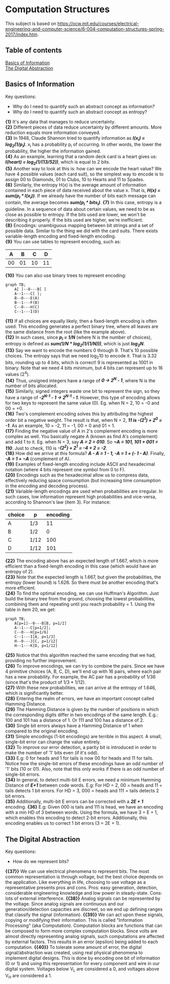 # Computation Structures

This subject is based on https://ocw.mit.edu/courses/electrical-engineering-and-computer-science/6-004-computation-structures-spring-2017/index.htm.

## Table of contents
[Basics of Information](#basics-of-information)  
[The Digital Abstraction](#the-digital-abstraction)  


## Basics of Information

Key questions:
- Why do I need to quantify such an abstract concept as information?
- Why do I need to quantify such an abstract concept as entropy?


**{1}** It's any data that manages to reduce uncertainty.  
**{2}** Different pieces of data reduce uncertainty by different amounts. More reduction equals more information conveyed.  
**{3}** In 1948, Claude Shannon tried to quantify information as ***I(x<sub>i</sub>) = log<sub>2</sub>(1/p<sub>i</sub>)***.  x<sub>i</sub> has a probability p<sub>i</sub> of occurring. In other words, the lower the probability, the higher the information gained.  
**{4}** As an example, learning that a random deck card is a heart gives us: ***I(heart) = log<sub>2</sub>(1/(13/52))***, which is equal to 2 bits.  
**{5}** Another way to look at this is: how can we encode the heart value? We have 4 possible values (each card suit), so the simplest way to encode is to assign 00 to Diamonds, 01 to Clubs, 10 to Hearts and 11 to Spades.  
**{6}** Similarly, the entropy H(x) is the average amount of information contained in each piece of data received about the value x. That is, ***H(x) = sum(p<sub>i</sub> * I(x<sub>i</sub>))***. If we already have the number of bits each message can contain, the average becomes ***sum(p<sub>i</sub> * bits<sub>i</sub>)***.
**{7}** In this case, entropy is a guideline. In a sequence of data about certain values, we need to be as close as possible to entropy. If the bits used are lower, we won't be describing it properly. If the bits used are higher, we're inefficient.  
**{8}** Encodings: unambiguous mapping between bit strings and a set of possible data. Similar to the thing we did with the card suits. There exists variable-length encoding and fixed-length encoding.  
**{9}** You can use tables to represent encoding, such as:  

| A  | B  | C  | D  |
|----|----|----|----|
| 00 | 01 | 10 | 11 |

**{10}** You can also use binary trees to represent encoding:  
```mermaid
graph TB;
    A[ ]--0---B[ ]
    A--1---C[ ];
    B--0---E(A)
    B--1---F(B)
    C--0---H(C)
    C--1---I(D)
```
**{11}** If all choices are equally likely, then a fixed-length encoding is often used. This encoding generates a perfect binary tree, where all leaves are the same distance from the root (like the example above).  
**{12}** In such cases, since ***p<sub>i</sub> = 1/N*** (where N is the number of choices), entropy is defined as ***sum(1/N * log<sub>2</sub>(1/(1/N)))***, which is just ***log<sub>2</sub>N***.  
**{13}** Say we want to encode the numbers 0 through 9. That's 10 possible choices. The entropy says that we need log<sub>2</sub>10 to encode it. That is 3.32 bits, rounding up to 4 bits, which is correct! 9 is represented as 1001 in binary. Note that we need 4 bits minimum, but 4 bits can represent up to 16 values (2<sup>4</sup>).  
**{14}** Thus, unsigned integers have a range of ***0 -> 2<sup>N</sup> - 1***, where N is the number of bits allocated.  
**{15}** Similarly, signed integers waste one bit to represent the sign, so they have a range of ***-2<sup>N-1</sup> - 1 -> 2<sup>N-1</sup> - 1***. However, this type of encoding allows for two keys to represent the same value (0). Eg. when N = 2, 10 = -0 and 00 = +0.  
**{16}** Two's complement encoding solves this by attributing the highest order bit a negative weight. The result is that, when N = 2, ***11 is -(2<sup>1</sup>) + 2<sup>0</sup> = -1***. As an example, 10 = -2, 11 = -1, 00 = 0 and 01 = 1.  
**{17}** Finding the negative value of A in 2's complement encoding is more complex as well. You basically negate A (known as find A's complement) and add 1 to it. Eg. when N = 3, say ***A = 2 = 010***. So ***~A = 101, 101 + 001 = 110***. Just to check, 110 is ***-(2<sup>2</sup>) + 2<sup>1</sup> = -4 + 2 = -2***.  
**{18}** How did we arrive at this formula? ***A - A = 1 - 1, -A = 1 + (- 1 - A)***. Finally, ***-A = 1 + ~A*** (complement of A).  
**{19}** Examples of fixed-length encoding include ASCII and hexadecimal notation (where 4 bits represent one symbol from 0 to F).  
**{20}** Encodings such as the hexadecimal allow us to compress data, effectively reducing space consumption (but increasing time consumption in the encoding and decoding process).  
**{21}** Variable-length encodings are used when probabilities are irregular. In such cases, low information represent high probabilities and vice-versa, according to Shannon's law (item 3). For instance:  

| choice | p    | encoding |
|--------|------|----------|
| A      | 1/3  | 11       |
| B      | 1/2  | 0        |
| C      | 1/12 | 100      |
| D      | 1/12 | 101      |

**{22}** The encoding above has an expected length of 1.667, which is more efficient than a fixed-length encoding in this case (which would have an entropy of 2).  
**{23}** Note that the expected length is 1.667, but given the probabilities, the entropy (lower bound) is 1.626. So there must be another encoding that's more efficient.  
**{24}** To find the optimal encoding, we can use Huffman's Algorithm. Just build the binary tree from the ground, choosing the lowest probabilities, combining them and repeating until you reach probability = 1. Using the table in item 20, we get:  
```mermaid
graph TB;
    A[p=1]--0---B[B, p=1/2]
    A--1---C[p=1/2];
    C--0---H[p=1/6]
    C--1---I[A, p=1/3]
    H--0---J[C, p=1/12]
    H--1---K[D, p=1/12]
```    
**{25}** Notice that this algorithm reached the same encoding that we had, providing no further improvement.  
**{26}** To improve encodings, we can try to combine the pairs. Since we have 4 primitive choices (A, B, C, D), we'll end up with 16 pairs, where each pair has a new probability. For example, the AC pair has a probability of 1/36 (since that's the product of 1/3 * 1/12).  
**{27}** With these new probabilities, we can arrive at the entropy of 1.646, which is significantly better.  
**{28}** Entering the realm of errors, we have an important concept called Hamming Distance.  
**{29}** The Hamming Distance is given by the number of positions in which the corresponding digits differ in two encodings of the same length. E.g.: 100 and 101 has a distance of 1. Or 111 and 100 has a distance of 2.  
**{30}** Single bit errors always have a Hamming Distance of 1 when compared to the original encoding.  
**{31}** Simple encodings (1-bit encodings) are terrible in this aspect. A small, single-bit error can change the value entirely.  
**{32}** To improve our error detection, a parity bit is introduced in order to make the number of '1' bits even (if it's odd).  
**{33}** E.g: 0 for heads and 1 for tails is now 00 for heads and 11 for tails. Notice how the single-bit errors of these encodings have an odd number of '1' bits (10 or 01). Also, note that this only works if there is an odd number of single-bit errors.  
**{34}** In general, to detect multi-bit E errors, we need a minimum Hamming Distance of ***E+1*** between code words. E.g: For HD = 2, 00 = heads and 11 = tails detects 1 bit errors. For HD = 3, 000 = heads and 111 = tails detects 2 bit errors.  
**{35}** Additionally, multi-bit E errors can be corrected with a ***2E + 1*** encoding. 
**{36}** E.g: Given 000 is tails and 111 is head, we have an encoding with a min HD of 3 between words. Using the formula, we have 3 = E + 1, which enables this encoding to detect 2-bit errors. Additionally, this encoding enables us to correct 1 bit errors (3 = 2E + 1).

## The Digital Abstraction

Key questions:
- How do we represent bits?


**{{37}}** We can use electrical phenomena to represent bits. The most common representation is through voltage, but the best choice depends on the application. Like everything in life, choosing to use voltage as a representative presents pros and cons. Pros: easy generation, detection, considerable engineering knowledge and low power in steady-state. Cons: lots of external interference.
**{{38}}** Analog signals can be represented by the voltage. Since analog signals are continuous and our generation/detection capacities are discreet, so we end up defining ranges that classify the signal (information).
**{{39}}** We can act upon these signals, copying or modifying their information. This is called "Information Processing" (aka Computation). Computation blocks are functions that can be composed to form more complex computation blocks. Since volts are almost directly representing analog signals, such computations are affected by external factors. This results in an error (epsilon) being added to each computation.
**{{40}}** To tolerate some amount of error, the digital signal/abstraction was created, using real physical phenomena to implement digital designs. This is done by encoding one bit of information (0 or 1) and using this representation for every component and wire in our digital system. Voltages below V<sub>L</sub> are considered a 0, and voltages above V<sub>H</sub> are considered a 1.
